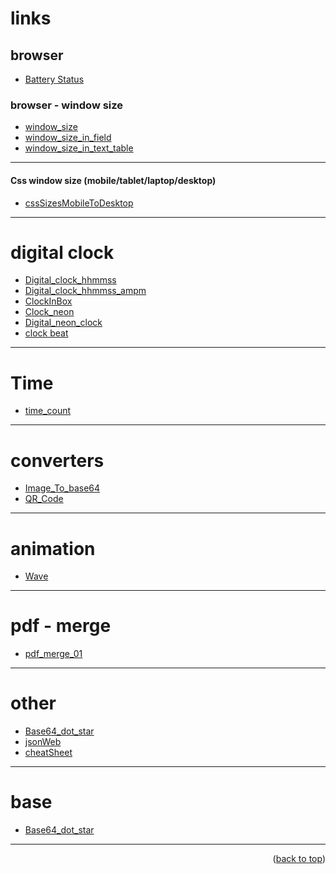 <a name="topage"></a>

# links 

## browser
* [Battery Status](https://koskasmail.github.io/web/web/pages/browser/battery_status/battery.html)

### browser - window size
* [window_size](https://koskasmail.github.io/web/web/pages/browser/window_size/window_size/)
* [window_size_in_field](https://koskasmail.github.io/web/web/pages/browser/window_size/window_size_in_field/)
* [window_size_in_text_table](https://koskasmail.github.io/web/web/pages/browser/window_size/window_size_in_text_table/)

-----

#### Css window size (mobile/tablet/laptop/desktop)
* [cssSizesMobileToDesktop](https://koskasmail.github.io/web/web/pages/browser/cssSizesMobileToDesktop/)

-----

# digital clock
* [Digital_clock_hhmmss](https://koskasmail.github.io/web/web/pages/digital_clock/hhmmss/)
* [Digital_clock_hhmmss_ampm](https://koskasmail.github.io/web/web/pages/digital_clock/hhmmss_ampm/)
* [ClockInBox](https://koskasmail.github.io/web/web/pages/digital_clock/clock_in_box/clockInBox.html)
* [Clock_neon](https://koskasmail.github.io/web/web/pages/digital_clock/clock_neon/)
* [Digital_neon_clock](https://koskasmail.github.io/web/web/pages/digital_clock/digital_neon_clock/)
* [clock beat](https://koskasmail.github.io/web/web/pages/digital_clock/clock_beat/)

-----


# Time
* [time_count](https://koskasmail.github.io/web/web/pages/time_count/)

-----

# converters
* [Image_To_base64](https://koskasmail.github.io/web/web/pages/base64/ImageTobase64/)
* [QR_Code](https://koskasmail.github.io/web/web/pages/converters/qr_code/)

-----

# animation
* [Wave](https://koskasmail.github.io/web/web/pages/animation/wave/)

-----

# pdf - merge
* [pdf_merge_01](https://koskasmail.github.io/web/web/pages/pdf/merge/01/)


-----

# other
* [Base64_dot_star](https://koskasmail.github.io/web/web/pages/base64/base64_samples/base64_dot_star.html)
* [jsonWeb](https://koskasmail.github.io/web/web/pages/jsonWeb/)
* [cheatSheet](https://koskasmail.github.io/web/web/pages/cheatSheet/)
-----

# base
* [Base64_dot_star](https://koskasmail.github.io/web/web/pages/)

-----


<p align="right">(<a href="#topage">back to top</a>)</p>
<br/>
<br/>
